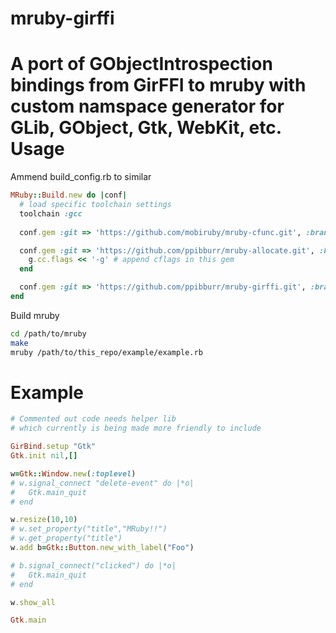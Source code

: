 mruby-girffi
============

A port of GObjectIntrospection bindings from GirFFI to mruby with custom namspace generator for GLib, GObject, Gtk, WebKit, etc.
Usage
===
Ammend build_config.rb to similar
```ruby
MRuby::Build.new do |conf|
  # load specific toolchain settings
  toolchain :gcc
  
  conf.gem :git => 'https://github.com/mobiruby/mruby-cfunc.git', :branch => 'master', :options => '-v'

  conf.gem :git => 'https://github.com/ppibburr/mruby-allocate.git', :branch => 'master', :options => '-v' do |g|
    g.cc.flags << '-g' # append cflags in this gem
  end

  conf.gem :git => 'https://github.com/ppibburr/mruby-girffi.git', :branch => 'master', :options => '-v'
end
```
Build mruby
```sh
cd /path/to/mruby
make
mruby /path/to/this_repo/example/example.rb
```
Example
===
```ruby
# Commented out code needs helper lib
# which currently is being made more friendly to include

GirBind.setup "Gtk"
Gtk.init nil,[]

w=Gtk::Window.new(:toplevel)
# w.signal_connect "delete-event" do |*o|
#   Gtk.main_quit
# end

w.resize(10,10)
# w.set_property("title","MRuby!!")
# w.get_property("title")
w.add b=Gtk::Button.new_with_label("Foo")

# b.signal_connect("clicked") do |*o|
#   Gtk.main_quit
# end

w.show_all

Gtk.main

```
